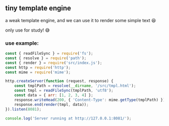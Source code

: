## tiny template engine

a weak template engine, and we can use it to render some simple text 😆

only use for study! 😅

### use example:
```js
const { readFileSync } = require('fs');
const { resolve } = require('path');
const { render } = require('src/index.js');
const http = require('http');
const mime = require('mime');

http.createServer(function (request, response) {
    const tmplPath = resolve(__dirname, '/src/tmpl.html');
    const tmpl = readFileSync(tmplPath, 'utf8');
    const data = { arr: [1, 2, 3, 4] };
    response.writeHead(200, { 'Content-Type': mime.getType(tmplPath) });
    response.end(render(tmpl, data));
}).listen(8081);

console.log('Server running at http://127.0.0.1:8081/');
```
